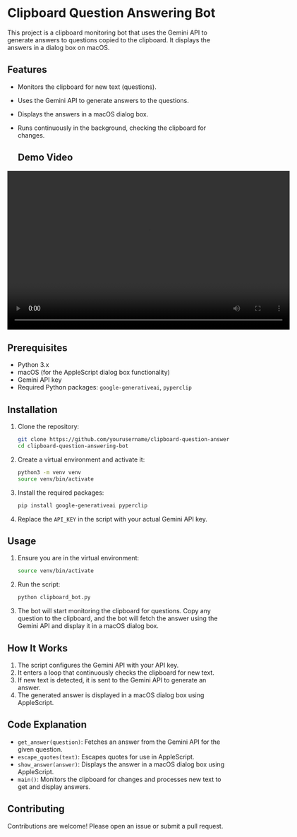 # Clipboard Question Answering Bot

This project is a clipboard monitoring bot that uses the Gemini API to generate answers to questions copied to the clipboard. It displays the answers in a dialog box on macOS.

## Features

- Monitors the clipboard for new text (questions).
- Uses the Gemini API to generate answers to the questions.
- Displays the answers in a macOS dialog box.
- Runs continuously in the background, checking the clipboard for changes.

  ## Demo Video

<video width="640" height="360" controls>
  <source src="demo.mp4" type="video/mp4">
  Your browser does not support the video tag.
</video>

## Prerequisites

- Python 3.x
- macOS (for the AppleScript dialog box functionality)
- Gemini API key
- Required Python packages: `google-generativeai`, `pyperclip`

## Installation

1. Clone the repository:

    ```sh
    git clone https://github.com/yourusername/clipboard-question-answering-bot.git
    cd clipboard-question-answering-bot
    ```

2. Create a virtual environment and activate it:

    ```sh
    python3 -m venv venv
    source venv/bin/activate
    ```

3. Install the required packages:

    ```sh
    pip install google-generativeai pyperclip
    ```

4. Replace the `API_KEY` in the script with your actual Gemini API key.

## Usage

1. Ensure you are in the virtual environment:

    ```sh
    source venv/bin/activate
    ```

2. Run the script:

    ```sh
    python clipboard_bot.py
    ```

3. The bot will start monitoring the clipboard for questions. Copy any question to the clipboard, and the bot will fetch the answer using the Gemini API and display it in a macOS dialog box.

## How It Works

1. The script configures the Gemini API with your API key.
2. It enters a loop that continuously checks the clipboard for new text.
3. If new text is detected, it is sent to the Gemini API to generate an answer.
4. The generated answer is displayed in a macOS dialog box using AppleScript.

## Code Explanation

- `get_answer(question)`: Fetches an answer from the Gemini API for the given question.
- `escape_quotes(text)`: Escapes quotes for use in AppleScript.
- `show_answer(answer)`: Displays the answer in a macOS dialog box using AppleScript.
- `main()`: Monitors the clipboard for changes and processes new text to get and display answers.

## Contributing

Contributions are welcome! Please open an issue or submit a pull request.


